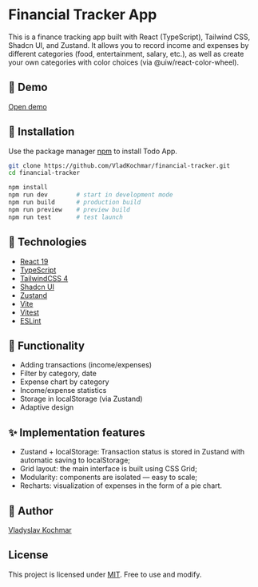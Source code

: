 # Financial Tracker App

This is a finance tracking app built with React (TypeScript), Tailwind CSS, Shadcn UI, and Zustand. It allows you to record income and expenses by different categories (food, entertainment, salary, etc.), as well as create your own categories with color choices (via @uiw/react-color-wheel).

## 🔗 Demo

[Open demo](https://financial-tracker-omega.vercel.app/)

## 🧰 Installation

Use the package manager [npm](https://www.npmjs.com/) to install Todo App.

```bash
git clone https://github.com/VladKochmar/financial-tracker.git
cd financial-tracker

npm install
npm run dev        # start in development mode
npm run build      # production build
npm run preview    # preview build
npm run test       # test launch
```

## 🚀 Technologies

- [React 19](https://react.dev/)
- [TypeScript](https://www.typescriptlang.org/)
- [TailwindCSS 4](https://tailwindcss.com/)
- [Shadcn UI](https://ui.shadcn.com/)
- [Zustand](https://zustand.docs.pmnd.rs/getting-started/introduction)
- [Vite](https://vite.dev/)
- [Vitest](https://vitest.dev/)
- [ESLint](https://eslint.org/)

## 🧩 Functionality

- Adding transactions (income/expenses)
- Filter by category, date
- Expense chart by category
- Income/expense statistics
- Storage in localStorage (via Zustand)
- Adaptive design

## ✨ Implementation features

- Zustand + localStorage: Transaction status is stored in Zustand with automatic saving to localStorage;
- Grid layout: the main interface is built using CSS Grid;
- Modularity: components are isolated — easy to scale;
- Recharts: visualization of expenses in the form of a pie chart.

## 👤 Author

[Vladyslav Kochmar](https://github.com/VladKochmar)

## License

This project is licensed under [MIT](https://choosealicense.com/licenses/mit/). Free to use and modify.
